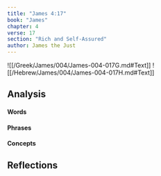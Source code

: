 ```yaml
---
title: "James 4:17"
book: "James"
chapter: 4
verse: 17
section: "Rich and Self-Assured"
author: James the Just
---
```

![[/Greek/James/004/James-004-017G.md#Text]]
![[/Hebrew/James/004/James-004-017H.md#Text]]

## Analysis

#### Words

#### Phrases

#### Concepts

## Reflections
